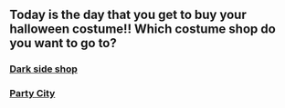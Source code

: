 ## Today is the day that you get to buy your halloween costume!! Which costume shop do you want to go to?

### [Dark side shop](situations/Dark-side-shop/dark-side-shop.md)  
### [Party City](situations/Party-city/party-city.md)